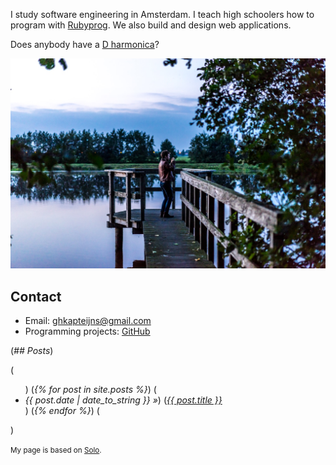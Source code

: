 I study software engineering in Amsterdam. I teach high schoolers how to program with [Rubyprog](http://rubyprog.nl). We also build and design web applications.

Does anybody have a [D harmonica](http://dharmonica.tumblr.com/)?

![Geert Kapteijns](/geert2.jpg)

## Contact

- Email: [ghkapteijns@gmail.com](mailto:ghkapteijns@gmail.com)
- Programming projects: [GitHub](https://github.com/Kappie/) 

(*## Posts*)

(*<ul id="blog-posts" class="posts">*)
(*{% for post in site.posts %}*)
  (*<li><span>{{ post.date | date_to_string }} &raquo;</span>*)
  (*<a href="{{ post.url }}">{{ post.title }}</a></li>*)
(*{% endfor %}*)
(*</ul>*)

<small>My page is based on [Solo](https://github.com/chibicode/solo).</small>
